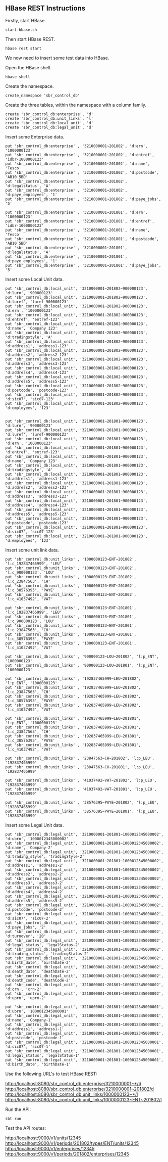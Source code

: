 ## HBase REST Instructions

Firstly, start HBase.

```shell
start-hbase.sh
```

Then start HBase REST.

```shell
hbase rest start
```

We now need to insert some test data into HBase.

Open the HBase shell.

```shell
hbase shell
```

Create the namespace.

```shell
create_namespace 'sbr_control_db'
```

Create the three tables, within the namespace with a column family.

```shell
create 'sbr_control_db:enterprise', 'd'
create 'sbr_control_db:unit_links', 'l'
create 'sbr_control_db:local_unit', 'd'
create 'sbr_control_db:legal_unit', 'd'
```

Insert some Enterprise data.

```shell
put 'sbr_control_db:enterprise' , '3210000001~201802', 'd:ern', '1000000123'
put 'sbr_control_db:enterprise' , '3210000001~201802', 'd:entref', 'idbr-1000000123'
put 'sbr_control_db:enterprise' , '3210000001~201802', 'd:name', 'Tesco'
put 'sbr_control_db:enterprise' , '3210000001~201802', 'd:postcode', 'AB10 5BD'
put 'sbr_control_db:enterprise' , '3210000001~201802', 'd:legalstatus', 'A'
put 'sbr_control_db:enterprise' , '3210000001~201802', 'd:paye_employees', '1'
put 'sbr_control_db:enterprise' , '3210000001~201802', 'd:paye_jobs', '5'

put 'sbr_control_db:enterprise' , '3210000001~201801', 'd:ern', '1000000123'
put 'sbr_control_db:enterprise' , '3210000001~201801', 'd:entref', 'idbr-1000000123'
put 'sbr_control_db:enterprise' , '3210000001~201801', 'd:name', 'Tesco'
put 'sbr_control_db:enterprise' , '3210000001~201801', 'd:postcode', 'AB10 5BD'
put 'sbr_control_db:enterprise' , '3210000001~201801', 'd:legalstatus', 'A'
put 'sbr_control_db:enterprise' , '3210000001~201801', 'd:paye_employees', '1'
put 'sbr_control_db:enterprise' , '3210000001~201801', 'd:paye_jobs', '5'
```

Insert some Local Unit data.

```shell
put 'sbr_control_db:local_unit', '3210000001~201802~900000123', 'd:lurn', '900000123'
put 'sbr_control_db:local_unit', '3210000001~201802~900000123', 'd:luref', 'luref-900000123'
put 'sbr_control_db:local_unit', '3210000001~201802~900000123', 'd:ern', '1000000123'
put 'sbr_control_db:local_unit', '3210000001~201802~900000123', 'd:entref', 'entref-123'
put 'sbr_control_db:local_unit', '3210000001~201802~900000123', 'd:name', 'Company 123'
put 'sbr_control_db:local_unit', '3210000001~201802~900000123', 'd:tradingstyle', 'A'
put 'sbr_control_db:local_unit', '3210000001~201802~900000123', 'd:address1', 'address1-123'
put 'sbr_control_db:local_unit', '3210000001~201802~900000123', 'd:address2', 'address2-123'
put 'sbr_control_db:local_unit', '3210000001~201802~900000123', 'd:address3', 'address3-123'
put 'sbr_control_db:local_unit', '3210000001~201802~900000123', 'd:address4', 'address4-123'
put 'sbr_control_db:local_unit', '3210000001~201802~900000123', 'd:address5', 'address5-123'
put 'sbr_control_db:local_unit', '3210000001~201802~900000123', 'd:postcode', 'postcode-123'
put 'sbr_control_db:local_unit', '3210000001~201802~900000123', 'd:sic07', 'sic07-123'
put 'sbr_control_db:local_unit', '3210000001~201802~900000123', 'd:employees', '123'


put 'sbr_control_db:local_unit', '3210000001~201801~900000123', 'd:lurn', '900000123'
put 'sbr_control_db:local_unit', '3210000001~201801~900000123', 'd:luref', 'luref-900000123'
put 'sbr_control_db:local_unit', '3210000001~201801~900000123', 'd:ern', '1000000123'
put 'sbr_control_db:local_unit', '3210000001~201801~900000123', 'd:entref', 'entref-123'
put 'sbr_control_db:local_unit', '3210000001~201801~900000123', 'd:name', 'Company 123'
put 'sbr_control_db:local_unit', '3210000001~201801~900000123', 'd:tradingstyle', 'A'
put 'sbr_control_db:local_unit', '3210000001~201801~900000123', 'd:address1', 'address1-123'
put 'sbr_control_db:local_unit', '3210000001~201801~900000123', 'd:address2', 'address2-123'
put 'sbr_control_db:local_unit', '3210000001~201801~900000123', 'd:address3', 'address3-123'
put 'sbr_control_db:local_unit', '3210000001~201801~900000123', 'd:address4', 'address4-123'
put 'sbr_control_db:local_unit', '3210000001~201801~900000123', 'd:address5', 'address5-123'
put 'sbr_control_db:local_unit', '3210000001~201801~900000123', 'd:postcode', 'postcode-123'
put 'sbr_control_db:local_unit', '3210000001~201801~900000123', 'd:sic07', 'sic07-123'
put 'sbr_control_db:local_unit', '3210000001~201801~900000123', 'd:employees', '123'
```

Insert some unit link data.

```shell
put 'sbr_control_db:unit_links' , '1000000123~ENT~201802', 'l:c_192837465999', 'LEU'
put 'sbr_control_db:unit_links' , '1000000123~ENT~201802', 'l:c_900000123', 'LOU'
put 'sbr_control_db:unit_links' , '1000000123~ENT~201802', 'l:c_23847563', 'CH'
put 'sbr_control_db:unit_links' , '1000000123~ENT~201802', 'l:c_38576395', 'PAYE'
put 'sbr_control_db:unit_links' , '1000000123~ENT~201802', 'l:c_41037492', 'VAT'

put 'sbr_control_db:unit_links' , '1000000123~ENT~201801', 'l:c_192837465999', 'LEU'
put 'sbr_control_db:unit_links' , '1000000123~ENT~201801', 'l:c_900000123', 'LOU'
put 'sbr_control_db:unit_links' , '1000000123~ENT~201801', 'l:c_23847563', 'CH'
put 'sbr_control_db:unit_links' , '1000000123~ENT~201801', 'l:c_38576395', 'PAYE'
put 'sbr_control_db:unit_links' , '1000000123~ENT~201801', 'l:c_41037492', 'VAT'

put 'sbr_control_db:unit_links' , '900000123~LOU~201802', 'l:p_ENT', '1000000123'
put 'sbr_control_db:unit_links' , '900000123~LOU~201801', 'l:p_ENT', '1000000123'

put 'sbr_control_db:unit_links' , '192837465999~LEU~201802', 'l:p_ENT', '1000000123'
put 'sbr_control_db:unit_links' , '192837465999~LEU~201802', 'l:c_23847563', 'CH'
put 'sbr_control_db:unit_links' , '192837465999~LEU~201802', 'l:c_38576395', 'PAYE'
put 'sbr_control_db:unit_links' , '192837465999~LEU~201802', 'l:c_41037492', 'VAT'

put 'sbr_control_db:unit_links' , '192837465999~LEU~201801', 'l:p_ENT', '1000000123'
put 'sbr_control_db:unit_links' , '192837465999~LEU~201801', 'l:c_23847563', 'CH'
put 'sbr_control_db:unit_links' , '192837465999~LEU~201801', 'l:c_38576395', 'PAYE'
put 'sbr_control_db:unit_links' , '192837465999~LEU~201801', 'l:c_41037492', 'VAT'

put 'sbr_control_db:unit_links' , '23847563~CH~201802', 'l:p_LEU', '192837465999'
put 'sbr_control_db:unit_links' , '23847563~CH~201801', 'l:p_LEU', '192837465999'

put 'sbr_control_db:unit_links' , '41037492~VAT~201802', 'l:p_LEU', '192837465999'
put 'sbr_control_db:unit_links' , '41037492~VAT~201801', 'l:p_LEU', '192837465999'

put 'sbr_control_db:unit_links' , '38576395~PAYE~201802', 'l:p_LEU', '192837465999'
put 'sbr_control_db:unit_links' , '38576395~PAYE~201801', 'l:p_LEU', '192837465999'
```

Insert some Legal Unit data.

```shell
put 'sbr_control_db:legal_unit', '3210000001~201801~1000012345000002', 'd:ubrn', '1000012345000002'
put 'sbr_control_db:legal_unit', '3210000001~201801~1000012345000002', 'd:name', 'Company-2'
put 'sbr_control_db:legal_unit', '3210000001~201801~1000012345000002', 'd:trading_style', 'tradingStyle-2'
put 'sbr_control_db:legal_unit', '3210000001~201801~1000012345000002', 'd:address1', 'address1-2'
put 'sbr_control_db:legal_unit', '3210000001~201801~1000012345000002', 'd:address2', 'address2-2'
put 'sbr_control_db:legal_unit', '3210000001~201801~1000012345000002', 'd:address3', 'address3-2'
put 'sbr_control_db:legal_unit', '3210000001~201801~1000012345000002', 'd:address4', 'address4-2'
put 'sbr_control_db:legal_unit', '3210000001~201801~1000012345000002', 'd:address5', 'address5-2'
put 'sbr_control_db:legal_unit', '3210000001~201801~1000012345000002', 'd:postcode', 'postcode-2'
put 'sbr_control_db:legal_unit', '3210000001~201801~1000012345000002', 'd:sic07', 'sic07-2'
put 'sbr_control_db:legal_unit', '3210000001~201801~1000012345000002', 'd:paye_jobs', '2'
put 'sbr_control_db:legal_unit', '3210000001~201801~1000012345000002', 'd:turnover', '20'
put 'sbr_control_db:legal_unit', '3210000001~201801~1000012345000002', 'd:legal_status', 'legalStatus-2'
put 'sbr_control_db:legal_unit', '3210000001~201801~1000012345000002', 'd:trading_status', 'tradingStatus-2'
put 'sbr_control_db:legal_unit', '3210000001~201801~1000012345000002', 'd:birth_date', 'birthDate-2'
put 'sbr_control_db:legal_unit', '3210000001~201801~1000012345000002', 'd:death_date', 'deathDate-2'
put 'sbr_control_db:legal_unit', '3210000001~201801~1000012345000002', 'd:death_code', 'deathCode-2'
put 'sbr_control_db:legal_unit', '3210000001~201801~1000012345000002', 'd:crn', 'crn-2'
put 'sbr_control_db:legal_unit', '3210000001~201801~1000012345000002', 'd:uprn', 'uprn-2'

put 'sbr_control_db:legal_unit', '3210000001~201801~1000012345000001', 'd:ubrn', '1000012345000001'
put 'sbr_control_db:legal_unit', '3210000001~201801~1000012345000001', 'd:name', 'Company-1'
put 'sbr_control_db:legal_unit', '3210000001~201801~1000012345000001', 'd:address1', 'address1-1'
put 'sbr_control_db:legal_unit', '3210000001~201801~1000012345000001', 'd:postcode', 'postcode-1'
put 'sbr_control_db:legal_unit', '3210000001~201801~1000012345000001', 'd:sic07', 'sic07-1'
put 'sbr_control_db:legal_unit', '3210000001~201801~1000012345000001', 'd:legal_status', 'legalStatus-1'
put 'sbr_control_db:legal_unit', '3210000001~201801~1000012345000001', 'd:birth_date', 'birthDate-1'
```

Use the following URL's to test HBase REST:

[http://localhost:8080/sbr_control_db:enterprise/3210000001~*/d](http://localhost:8080/sbr_control_db:enterprise/54321~*/d)
[http://localhost:8080/sbr_control_db:enterprise/3210000001~201802/d](http://localhost:8080/sbr_control_db:enterprise/54321~201802/d)
[http://localhost:8080/sbr_control_db:unit_links/1000000123~*/l](http://localhost:8080/sbr_control_db:unit_links/12345~*/l)
[http://localhost:8080/sbr_control_db:unit_links/1000000123~ENT~201802/l](http://localhost:8080/sbr_control_db:unit_links/12345~ENT~201802/l)

Run the API:

```shell
sbt run
```

Test the API routes:

[http://localhost:9000/v1/units/12345](http://localhost:9000/v1/units/12345)
[http://localhost:9000/v1/periods/201802/types/ENT/units/12345](http://localhost:9000/v1/periods/201802/types/ENT/units/12345)
[http://localhost:9000/v1/enterprises/12345](http://localhost:9000/v1/enterprises/12345)
[http://localhost:9000/v1/periods/201802/enterprises/12345](http://localhost:9000/v1/periods/201802/enterprises/12345)